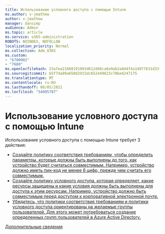```yaml
---
title: Использование условного доступа с помощью Intune
ms.author: v-jmathew
author: v-jmathew
manager: dansimp
audience: Admin
ms.topic: article
ms.service: o365-administration
ROBOTS: NOINDEX, NOFOLLOW
localization_priority: Normal
ms.collection: Adm_O365
ms.custom:
- "6700002"
- "7680"
ms.openlocfilehash: 23afea21668191093d612d68ca6e9ab2a844f4a14977631d33f4fd956fc3c4e7
ms.sourcegitcommit: b5f7da89a650d2915dc652449623c78be6247175
ms.translationtype: MT
ms.contentlocale: ru-RU
ms.lasthandoff: 08/05/2021
ms.locfileid: "54005787"
---
```

# <a name="using-conditional-access-with-intune"></a>Использование условного доступа с помощью Intune

Использование условного доступа с помощью Intune требует 3 действия:

- [Создайте политику соответствия требованиям, чтобы определить параметры, которые должны быть выполнены до того, как устройство будет считаться совместимым. Например, устройство должно иметь пин-код не менее 6 цифр, прежде чем считать его совместимым.](https://docs.microsoft.com/mem/intune/protect/create-compliance-policy)
- [Создайте политику условного доступа, которая определяет, какие ресурсы защищены и какие условия должны быть выполнены для доступа к этим ресурсам. Например, устройство должно быть совместимым перед доступом к корпоративной электронной почте.](https://docs.microsoft.com/mem/intune/protect/tutorial-protect-email-on-unmanaged-devices#create-conditional-access-policies)
- [Убедитесь, что политики соответствия требованиям и политики условного доступа ориентированы на желаемые группы пользователей. Для этого может потребоваться создание определенных групп пользователей в Azure Active Directory.](https://docs.microsoft.com/troubleshoot/mem/intune/troubleshoot-conditional-access)

[Дополнительные сведения](https://docs.microsoft.com/mem/intune/protect/device-compliance-get-started)
